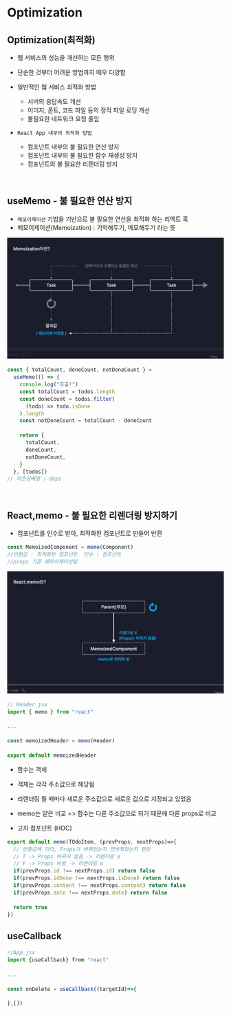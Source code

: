 # Optimization
## Optimization(최적화)
- 웹 서비스의 성능을 개선하는 모든 행위
- 단순한 것부터 어려운 방법까지 매우 다양함
- 일반적인 웹 서비스 최적화 방법 
  - 서버의 응답속도 개선
  - 이미지, 폰트, 코드 파일 등의 정적 파일 로딩 개선
  - 불필요한 네트워크 요청 줄임

- `React App 내부의 최적화 방법`
  - 컴포넌트 내부의 불 필요한 연산 방지
  - 컴포넌트 내부의 불 필요한 함수 재생성 방지
  - 컴포넌트의 불 필요한 리렌더링 방지

<br>

## useMemo - 불 필요한 연산 방지
- `메모이제이션` 기법을 기반으로 불 필요한 연산을 최적화 하는 리액트 훅
- 메모이제이션(Memoization) : 기억해두기, 메모해두기 라는 뜻

![image](image%20(7).png)

```jsx
const { totalCount, doneCount, notDoneCount } =
  useMemo(() => {
    console.log("호출!")
    const totalCount = todos.length
    const doneCount = todos.filter(
      (todo) => todo.isDone
    ).length
    const notDoneCount = totalCount - doneCount

    return {
      totalCount,
      doneCount,
      notDoneCount,
    }
  }, [todos])
// 의존성배열 : deps
```

<br>

## React,memo - 불 필요한 리렌더링 방지하기
- 컴포넌트를 인수로 받아, 최적화된 컴포넌트로 만들어 반환

```jsx
const MemoizedComponent = memo(Component)
//반환값 : 최적화된 컴포넌트  인수 : 컴포넌트
//props 기준 메모이제이션됨
```

![image2](image%20(8).png)

```jsx
// Header.jsx
import { memo } from "react"

...

const memoizedHeader = memo(Header)

export default memoizedHeader
```

- 함수는 객체
- 객체는 각각 주소값으로 해당됨
- 리렌더링 될 때마다 새로운 주소값으로 새로운 값으로 지정되고 있었음
- memo는 얕은 비교 => 함수는 다른 주소값으로 되기 때문에 다른 props로 비교

- 고차 컴포넌트 (HOC)
```jsx
export default memo(TOdoItem, (prevProps, nextProps)=>{
  // 반환값에 따라, Props가 바뀌었는지 안바뀌었는지 판단
  // T -> Props 바뀌지 않음 -> 리렌더링 x
  // F -> Props 바뀜 -> 리렌더링 o
  if(prevProps.id !== nextProps.id) return false
  if(prevProps.idDone !== nextProps.isDone) return false
  if(prevProps.content !== nextProps.content) return false
  if(prevProps.date !== nextProps.date) return false

  return true
})
```

## useCallback
```jsx
//App.jsx
import {useCallback} from "react"

...

const onDelete = useCallback((targetId)=>{
  
},[])
```
